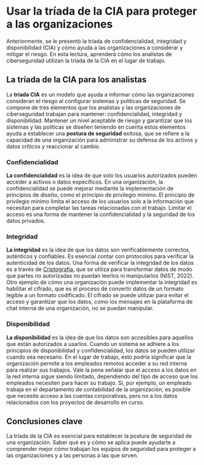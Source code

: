
# Usar la tríada de la CIA para proteger a las organizaciones

Anteriormente, se le presentó la tríada de confidencialidad, integridad y disponibilidad (CIA) y cómo ayuda a las organizaciones a considerar y mitigar el riesgo. En esta lectura, aprenderá cómo los analistas de ciberseguridad utilizan la tríada de la CIA en el lugar de trabajo.

## La tríada de la CIA para los analistas

La **tríada CIA** es un modelo que ayuda a informar cómo las organizaciones consideran el riesgo al configurar sistemas y políticas de seguridad. Se compone de tres elementos que los analistas y las organizaciones de ciberseguridad trabajan para mantener: confidencialidad, integridad y disponibilidad. Mantener un nivel aceptable de riesgo y garantizar que los sistemas y las políticas se diseñen teniendo en cuenta estos elementos ayuda a establecer una **postura de seguridad** exitosa, que se refiere a la capacidad de una organización para administrar su defensa de los activos y datos críticos y reaccionar al cambio.

### **Confidencialidad**

**La confidencialidad** es la idea de que solo los usuarios autorizados pueden acceder a activos o datos específicos. En una organización, la confidencialidad se puede mejorar mediante la implementación de principios de diseño, como el principio de privilegio mínimo. El principio de privilegio mínimo limita el acceso de los usuarios solo a la información que necesitan para completar las tareas relacionadas con el trabajo. Limitar el acceso es una forma de mantener la confidencialidad y la seguridad de los datos privados.

### **Integridad**

**La integridad** es la idea de que los datos son verificablemente correctos, auténticos y confiables. Es esencial contar con protocolos para verificar la autenticidad de los datos. Una forma de verificar la integridad de los datos es a través de [Criptografía](https://www.nist.gov/cryptography#:~:text=Cryptography%20uses%20mathematical%20techniques%20to,that%20drives%20research%20and%20innovation.), que se utiliza para transformar datos de modo que partes no autorizadas no puedan leerlos ni manipularlos (NIST, 2022). Otro ejemplo de cómo una organización puede implementar la integridad es habilitar el cifrado, que es el proceso de convertir datos de un formato legible a un formato codificado. El cifrado se puede utilizar para evitar el acceso y garantizar que los datos, como los mensajes en la plataforma de chat interna de una organización, no se puedan manipular.

### **Disponibilidad**

**La disponibilidad** es la idea de que los datos son accesibles para aquellos que están autorizados a usarlos. Cuando un sistema se adhiere a los principios de disponibilidad y confidencialidad, los datos se pueden utilizar cuando sea necesario. En el lugar de trabajo, esto podría significar que la organización permite a los empleados remotos acceder a su red interna para realizar sus trabajos. Vale la pena señalar que el acceso a los datos en la red interna sigue siendo limitado, dependiendo del tipo de acceso que los empleados necesiten para hacer su trabajo. Si, por ejemplo, un empleado trabaja en el departamento de contabilidad de la organización, es posible que necesite acceso a las cuentas corporativas, pero no a los datos relacionados con los proyectos de desarrollo en curso.

## Conclusiones clave

La tríada de la CIA es esencial para establecer la postura de seguridad de una organización. Saber qué es y cómo se aplica puede ayudarte a comprender mejor cómo trabajan los equipos de seguridad para proteger a las organizaciones y a las personas a las que sirven.